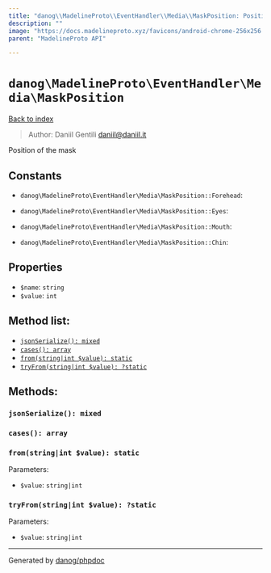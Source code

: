 ```yaml
---
title: "danog\\MadelineProto\\EventHandler\\Media\\MaskPosition: Position of the mask"
description: ""
image: "https://docs.madelineproto.xyz/favicons/android-chrome-256x256.png"
parent: "MadelineProto API"

---
```

# `danog\MadelineProto\EventHandler\Media\MaskPosition`
[Back to index](../../../../index.html)

> Author: Daniil Gentili <daniil@daniil.it>  
  

Position of the mask  




## Constants
* `danog\MadelineProto\EventHandler\Media\MaskPosition::Forehead`: 

* `danog\MadelineProto\EventHandler\Media\MaskPosition::Eyes`: 

* `danog\MadelineProto\EventHandler\Media\MaskPosition::Mouth`: 

* `danog\MadelineProto\EventHandler\Media\MaskPosition::Chin`: 

## Properties
* `$name`: `string` 
* `$value`: `int` 

## Method list:
* [`jsonSerialize(): mixed`](#jsonserialize-mixed)
* [`cases(): array`](#cases-array)
* [`from(string|int $value): static`](#from-string-int-value-static)
* [`tryFrom(string|int $value): ?static`](#tryfrom-string-int-value-static)

## Methods:
### `jsonSerialize(): mixed`





### `cases(): array`





### `from(string|int $value): static`




Parameters:

* `$value`: `string|int`   



### `tryFrom(string|int $value): ?static`




Parameters:

* `$value`: `string|int`   



---
Generated by [danog/phpdoc](https://phpdoc.daniil.it)
